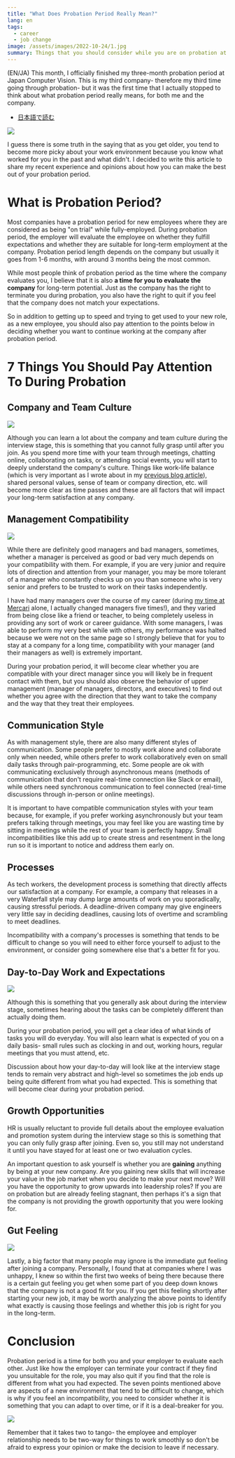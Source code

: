 ```yaml
---
title: "What Does Probation Period Really Mean?"
lang: en
tags:
  - career
  - job change
image: /assets/images/2022-10-24/1.jpg
summary: Things that you should consider while you are on probation at a new company
---
```


(EN/JA) This month, I officially finished my three-month probation period at Japan Computer Vision. This is my third company- therefore my third time going through probation- but it was the first time that I actually stopped to think about what probation period really means, for both me and the company.

- [日本語で読む](https://gmgchow.github.io/ja/blog/2022/10/24/probation-period.html)

![](/assets/images/2022-10-24/1.jpg)

I guess there is some truth in the saying that as you get older, you tend to become more picky about your work environment because you know what worked for you in the past and what didn't. I decided to write this article to share my recent experience and opinions about how you can make the best out of your probation period.

# What is Probation Period?

Most companies have a probation period for new employees where they are considered as being "on trial" while fully-employed. During probation period, the employer will evaluate the employee on whether they fulfill expectations and whether they are suitable for long-term employment at the company. Probation period length depends on the company but usually it goes from 1-6 months, with around 3 months being the most common.

While most people think of probation period as the time where the company evaluates you, I believe that it is also **a time for you to evaluate the company** for long-term potential. Just as the company has the right to terminate you during probation, you also have the right to quit if you feel that the company does not match your expectations.

So in addition to getting up to speed and trying to get used to your new role, as a new employee, you should also pay attention to the points below in deciding whether you want to continue working at the company after probation period.

# 7 Things You Should Pay Attention To During Probation

## Company and Team Culture  

![](/assets/images/2022-10-24/2.jpg)

Although you can learn a lot about the company and team culture during the interview stage, this is something that you cannot fully grasp until after you join. As you spend more time with your team through meetings, chatting online, collaborating on tasks, or attending social events, you will start to deeply understand the company's culture. Things like work-life balance (which is very important as I wrote about in my [previous blog article](https://gmgchow.github.io/blog/2022/10/02/work-life-balance.html)), shared personal values, sense of team or company direction, etc. will become more clear as time passes and these are all factors that will impact your long-term satisfaction at any company.

## Management Compatibility

![](/assets/images/2022-10-24/3.jpg)

While there are definitely good managers and bad managers, sometimes, whether a manager is perceived as good or bad very much depends on your compatibility with them. For example, if you are very junior and require lots of direction and attention from your manager, you may be more tolerant of a manager who constantly checks up on you than someone who is very senior and prefers to be trusted to work on their tasks independently.

I have had many managers over the course of my career (during [my time at Mercari](https://gmgchow.github.io/blog/2022/07/14/mercari-retrospective.html) alone, I actually changed managers five times!), and they varied from being close like a friend or teacher, to being completely useless in providing any sort of work or career guidance. With some managers, I was able to perform my very best while with others, my performance was halted because we were not on the same page so I strongly believe that for you to stay at a company for a long time, compatibility with your manager (and their managers as well) is extremely important.

During your probation period, it will become clear whether you are compatible with your direct manager since you will likely be in frequent contact with them, but you should also observe the behavior of upper management (manager of managers, directors, and executives) to find out whether you agree with the direction that they want to take the company and the way that they treat their employees.

## Communication Style

As with management style, there are also many different styles of communication. Some people prefer to mostly work alone and collaborate only when needed, while others prefer to work collaboratively even on small daily tasks through pair-programming, etc. Some people are ok with communicating exclusively through asynchronous means (methods of communication that don't require real-time connection like Slack or email), while others need synchronous communication to feel connected (real-time discussions through in-person or online meetings).

It is important to have compatible communication styles with your team because, for example, if you prefer working asynchronously but your team prefers talking through meetings, you may feel like you are wasting time by sitting in meetings while the rest of your team is perfectly happy. Small incompatibilities like this add up to create stress and resentment in the long run so it is important to notice and address them early on.

## Processes

As tech workers, the development process is something that directly affects our satisfaction at a company. For example, a company that releases in a very Waterfall style may dump large amounts of work on you sporadically, causing stressful periods. A deadline-driven company may give engineers very little say in deciding deadlines, causing lots of overtime and scrambling to meet deadlines.

Incompatibility with a company's processes is something that tends to be difficult to change so you will need to either force yourself to adjust to the environment, or consider going somewhere else that's a better fit for you.

## Day-to-Day Work and Expectations

![](/assets/images/2022-10-24/4.jpg)

Although this is something that you generally ask about during the interview stage, sometimes hearing about the tasks can be completely different than actually doing them.

During your probation period, you will get a clear idea of what kinds of tasks you will do everyday. You will also learn what is expected of you on a daily basis- small rules such as clocking in and out, working hours, regular meetings that you must attend, etc.

Discussion about how your day-to-day will look like at the interview stage tends to remain very abstract and high-level so sometimes the job ends up being quite different from what you had expected. This is something that will become clear during your probation period.

## Growth Opportunities

HR is usually reluctant to provide full details about the employee evaluation and promotion system during the interview stage so this is something that you can only fully grasp after joining. Even so, you still may not understand it until you have stayed for at least one or two evaluation cycles.

An important question to ask yourself is whether you are **gaining** anything by being at your new company. Are you gaining new skills that will increase your value in the job market when you decide to make your next move? Will you have the opportunity to grow upwards into leadership roles? If you are on probation but are already feeling stagnant, then perhaps it's a sign that the company is not providing the growth opportunity that you were looking for.

## Gut Feeling

![](/assets/images/2022-10-24/5.jpg)

Lastly, a big factor that many people may ignore is the immediate gut feeling after joining a company. Personally, I found that at companies where I was unhappy, I knew so within the first two weeks of being there because there is a certain gut feeling you get when some part of you deep down knows that the company is not a good fit for you. If you get this feeling shortly after starting your new job, it may be worth analyzing the above points to identify what exactly is causing those feelings and whether this job is right for you in the long-term.

# Conclusion

Probation period is a time for both you and your employer to evaluate each other. Just like how the employer can terminate your contract if they find you unsuitable for the role, you may also quit if you find that the role is different from what you had expected. The seven points mentioned above are aspects of a new environment that tend to be difficult to change, which is why if you feel an incompatibility, you need to consider whether it is something that you can adapt to over time, or if it is a deal-breaker for you.

![](/assets/images/2022-10-24/6.jpg)

Remember that it takes two to tango- the employee and employer relationship needs to be two-way for things to work smoothly so don't be afraid to express your opinion or make the decision to leave if necessary.
